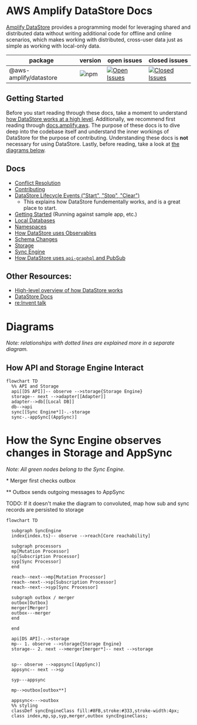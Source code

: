 # AWS Amplify DataStore Docs

[Amplify DataStore](https://docs.amplify.aws/lib/datastore/getting-started/q/platform/js/) provides a programming model for leveraging shared and distributed data without writing additional code for offline and online scenarios, which makes working with distributed, cross-user data just as simple as working with local-only data.

| package                | version                                                         | open issues                                                                                                                                                                                  | closed issues                                                                                                                                                                                 |
| ---------------------- | --------------------------------------------------------------- | -------------------------------------------------------------------------------------------------------------------------------------------------------------------------------------------- | --------------------------------------------------------------------------------------------------------------------------------------------------------------------------------------------- |
| @aws-amplify/datastore | ![npm](https://img.shields.io/npm/v/@aws-amplify/datastore.svg) | [![Open Issues](https://img.shields.io/github/issues/aws-amplify/amplify-js/DataStore?color=red)](https://github.com/aws-amplify/amplify-js/issues?q=is%3Aissue+label%3ADataStore+is%3Aopen) | [![Closed Issues](https://img.shields.io/github/issues-closed/aws-amplify/amplify-js/DataStore)](https://github.com/aws-amplify/amplify-js/issues?q=is%3Aissue+label%3ADataStore+is%3Aclosed) |

## Getting Started

Before you start reading through these docs, take a moment to understand [how DataStore works at a high level](https://docs.amplify.aws/lib/datastore/how-it-works/q/platform/js/). Additionally, we recommend first reading through [docs.amplify.aws](https://docs.amplify.aws/lib/datastore/getting-started/q/platform/js/). The purpose of these docs is to dive deep into the codebase itself and understand the inner workings of DataStore for the purpose of contributing. Understanding these docs is **not** necessary for using DataStore. Lastly, before reading, take a look at [the diagrams below](#diagrams).

## Docs

- [Conflict Resolution](docs/conflict-resolution.md)
- [Contributing](docs/contributing.md)
- [DataStore Lifecycle Events ("Start", "Stop", "Clear")](docs/datastore-lifecycle-events.md)
  - This explains how DataStore fundementally works, and is a great place to start.
- [Getting Started](docs/getting-started.md) (Running against sample app, etc.)
- [Local Databases](docs/local-databases.md)
- [Namespaces](docs/namespaces.md)
- [How DataStore uses Observables](docs/observables.md)
- [Schema Changes](docs/schema-changes.md)
- [Storage](docs/storage.md)
- [Sync Engine](docs/sync-engine.md)
- [How DataStore uses `api-graphql` and PubSub](docs/use-of-api-and-pubsub.md)

## Other Resources:

- [High-level overview of how DataStore works](https://docs.amplify.aws/lib/datastore/how-it-works/q/platform/js/)
- [DataStore Docs](https://docs.amplify.aws/lib/datastore/getting-started/q/platform/js/)
- [re:Invent talk](https://www.youtube.com/watch?v=KcYl6_We0EU)

# Diagrams

_Note: relationships with dotted lines are explained more in a separate diagram._

## How API and Storage Engine Interact

```mermaid
flowchart TD
  %% API and Storage
  api[[DS API]]-- observe -->storage{Storage Engine}
  storage-- next -->adapter[[Adapter]]
  adapter-->db[[Local DB]]
  db-->api
  sync[[Sync Engine*]]-.-storage
  sync-.-appSync[(AppSync)]
```

# How the Sync Engine observes changes in Storage and AppSync

_Note: All green nodes belong to the Sync Engine._

\* Merger first checks outbox

\*\* Outbox sends outgoing messages to AppSync

TODO: If it doesn't make the diagram to convoluted, map how sub and sync records are persisted to storage

```mermaid
flowchart TD

  subgraph SyncEngine
  index{index.ts}-- observe -->reach[Core reachability]

  subgraph processors
  mp[Mutation Processor]
  sp[Subscription Processor]
  syp[Sync Processor]
  end

  reach--next-->mp[Mutation Processor]
  reach--next-->sp[Subscription Processor]
  reach--next-->syp[Sync Processor]

  subgraph outbox / merger
  outbox[Outbox]
  merger[Merger]
  outbox---merger
  end

  end

  api[DS API]-.->storage
  mp-- 1. observe -->storage{Storage Engine}
  storage-- 2. next -->merger[merger*]-- next -->storage


  sp-- observe -->appsync[(AppSync)]
  appsync-- next -->sp

  syp---appsync

  mp-->outbox[outbox**]

  appsync<--->outbox
  %% styling
  classDef syncEngineClass fill:#8FB,stroke:#333,stroke-width:4px;
  class index,mp,sp,syp,merger,outbox syncEngineClass;
```

